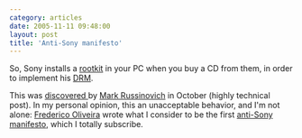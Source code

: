 ```yaml
---
category: articles
date: 2005-11-11 09:48:00
layout: post
title: 'Anti-Sony manifesto'
---
```


<p>So, Sony installs a <a href="http://en.wikipedia.org/wiki/Rootkit">rootkit</a> in your PC when you buy a CD from them, in order to implement his <a href="http://en.wikipedia.org/wiki/Digital_rights_management">DRM</a>.</p>

<p>This was <a href="http://www.sysinternals.com/blog/2005/10/sony-rootkits-and-digital-rights.html">discovered </a>by <a href="http://www.sysinternals.com/blog/">Mark Russinovich</a> in October (highly technical post). In my personal opinion, this an unacceptable behavior, and I'm not alone: <a href="http://webreakstuff.com/">Frederico Oliveira</a> wrote what I consider to be the first <a href="http://webreakstuff.com/blog/2005/11/sony-i-download-your-music/">anti-Sony manifesto</a>, which I totally subscribe.</p>
